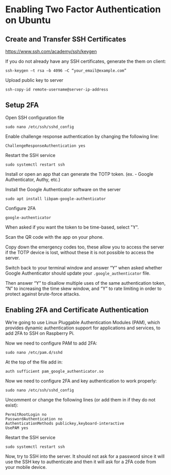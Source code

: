 # Enabling Two Factor Authentication on Ubuntu

## Create and Transfer SSH Certificates

https://www.ssh.com/academy/ssh/keygen

If you do not already have any SSH certificates, generate the them on client:
```shell
ssh-keygen –t rsa –b 4096 –C “your_email@example.com” 
```

Upload public key to server
```shell
ssh-copy-id remote-username@server-ip-address 
```

## Setup 2FA

Open SSH configuration file
```shell
sudo nano /etc/ssh/sshd_config
```

Enable challenge response authentication by changing the following line:
```shell
ChallengeResponseAuthentication yes
```

Restart the SSH service
```shell
sudo systemctl restart ssh
```

Install or open an app that can generate the TOTP token. (ex. - Google Authenticator, Authy, etc.)

Install the Google Authenticator software on the server
```shell
sudo apt install libpam-google-authenticator
```

Configure 2FA
```shell
google-authenticator
```

When asked if you want the token to be time-based, select "Y".

Scan the QR code with the app on your phone.

Copy down the emergency codes too, these allow you to access the server if the TOTP device is lost, without these it is not possible to access the server.

Switch back to your terminal window and answer “Y” when asked whether Google Authenticator should update your ```.google_authenticator``` file.

Then answer “Y” to disallow multiple uses of the same authentication token, “N” to increasing the time skew window, and “Y” to rate limiting in order to protect against brute-force attacks.


## Enabling 2FA and Certificate Authentication

We’re going to use Linux Pluggable Authentication Modules (PAM), which provides dynamic authentication support for applications and services, to add 2FA to SSH on Raspberry Pi.

Now we need to configure PAM to add 2FA:

```
sudo nano /etc/pam.d/sshd
```

At the top of the file add in:

```
auth sufficient pam_google_authenticator.so
```

Now we need to configure 2FA and key authentication to work properly:

```
sudo nano /etc/ssh/sshd_config
```

Uncomment or change the following lines (or add them in if they do not exist):
```
PermitRootLogin no
PasswordAuthentication no
AuthenticationMethods publickey,keyboard-interactive
UsePAM yes
```

Restart the SSH service

```
sudo systemctl restart ssh
```

Now, try to SSH into the server. It should not ask for a password since it will use the SSH key to authenticate and then it will ask for a 2FA code from your mobile device.